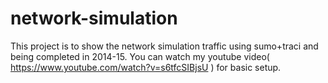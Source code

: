 # network-simulation
This project is to show the network simulation traffic using sumo+traci and being completed in 2014-15. You can watch my youtube video( https://www.youtube.com/watch?v=s6tfcSIBjsU ) for basic setup.  
